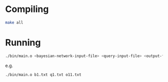 # Compiling
```bash
make all
```

# Running
```bash
./bin/main.o <bayesian-network-input-file> <query-input-file> <output-file>
```
e.g.
```
./bin/main.o b1.txt q1.txt o11.txt
```
